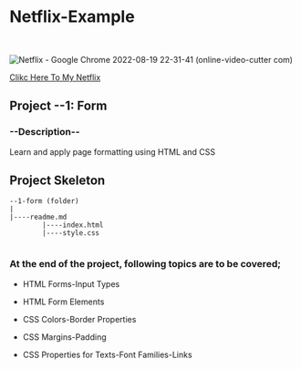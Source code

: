# Netflix-Example
<br>

![Netflix - Google Chrome 2022-08-19 22-31-41 (online-video-cutter com)](https://user-images.githubusercontent.com/105465379/185700052-4c3205b7-4e38-446b-a3b0-303da1e43803.gif)

<a href="https://musa-gh.github.io/netflix-example/" target="_blank">Clikc Here To My Netflix</a>

## Project --1: Form
### --Description--
Learn and apply page formatting using HTML and CSS
## Project Skeleton 

```
--1-form (folder)
|
|----readme.md                  
        |----index.html  
        |----style.css   
         
```
### At the end of the project, following topics are to be covered;

+ HTML Forms-Input Types 

+ HTML Form Elements

+ CSS Colors-Border Properties

+ CSS Margins-Padding

+ CSS Properties for Texts-Font Families-Links
